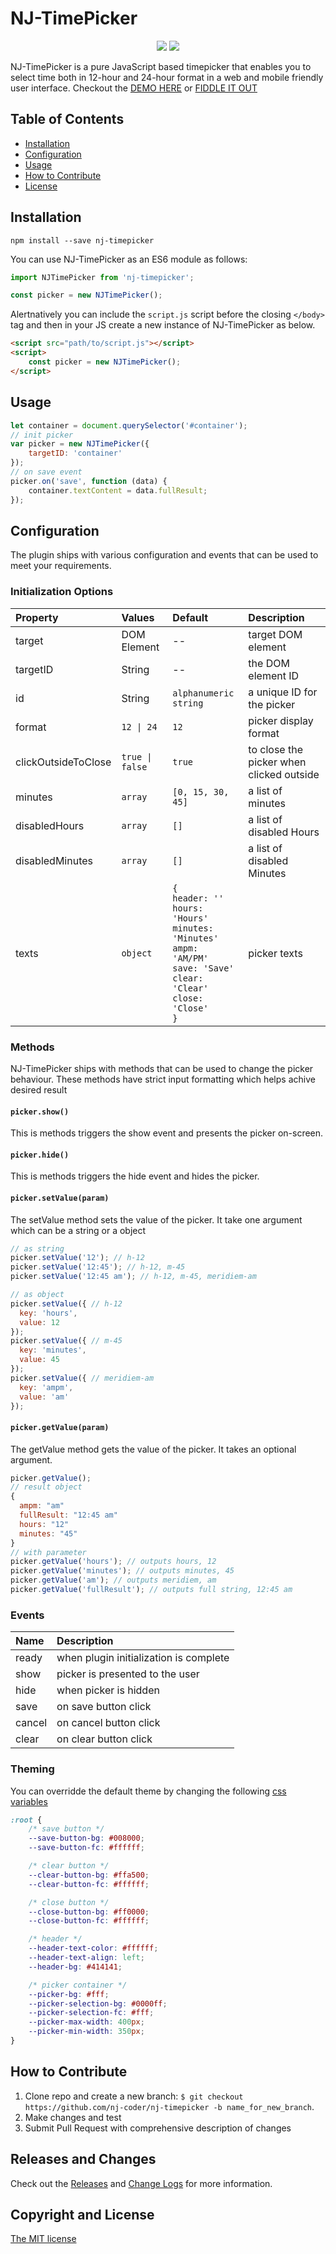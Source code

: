 # NJ-TimePicker
<p align="center">
  <img src="https://i.ibb.co/cb6RTVS/12.png">
  <img src="https://i.ibb.co/ydRmPyb/242.png">
</p> 

NJ-TimePicker is a pure JavaScript based timepicker that enables you to select time both in 12-hour and 24-hour format in a web and mobile friendly user interface. Checkout the [DEMO HERE](https://nj-coder.com/nj-libs/nj-timepicker/index.html) or [FIDDLE IT OUT](https://jsfiddle.net/njcoder/5dc0trb9/)

## Table of Contents

- [Installation](#installation)
- [Configuration](#configuration)
- [Usage](#usage)
- [How to Contribute](#how-to-contribute)
- [License](#license)

## Installation
```
npm install --save nj-timepicker
```

You can use NJ-TimePicker as an ES6 module as follows:

```javascript
import NJTimePicker from 'nj-timepicker';

const picker = new NJTimePicker();
```

Alertnatively you can include the `script.js` script before the closing `</body>` tag and then in your JS create a new instance of NJ-TimePicker as below.

```html
<script src="path/to/script.js"></script>
<script>
    const picker = new NJTimePicker();
</script>
```
## Usage
```js
let container = document.querySelector('#container');
// init picker
var picker = new NJTimePicker({
    targetID: 'container'
});
// on save event
picker.on('save', function (data) {
    container.textContent = data.fullResult;
});
```

## Configuration
The plugin ships with various configuration and events that can be used to meet your requirements.

### Initialization Options
| Property           | Values             | Default                  | Description  |
| :----------------- |:-------------------| :------------------------| :------------|
| target             | DOM Element        | --                       | target DOM element |
| targetID           | String             | --                       | the DOM element ID |
| id                 | String             | ```alphanumeric string```| a unique ID for the picker |
| format             | ```12 \| 24```     | ```12```                 | picker display format |
| clickOutsideToClose| ```true \| false```| ```true```               | to close the picker when clicked outside |
| minutes            | `array`            | `[0, 15, 30, 45]`        | a list of minutes |
| disabledHours      | `array`            | `[]`                     | a list of disabled Hours |
| disabledMinutes    | `array`            | `[]`                     | a list of disabled Minutes |
| texts              | `object`           | `{`<br>`header: ''`<br>`hours: 'Hours'`<br>`minutes: 'Minutes'`<br>`ampm: 'AM/PM'`<br>`save: 'Save'`<br>`clear: 'Clear'`<br>`close: 'Close'`<br>`}`| picker texts |

### Methods
NJ-TimePicker ships with methods that can be used to change the picker behaviour. These methods have strict input formatting which helps achive desired result

#### `picker.show()`
This is methods triggers the show event and presents the picker on-screen.

#### `picker.hide()`
This is methods triggers the hide event and hides the picker.

#### `picker.setValue(param)`
The setValue method sets the value of the picker. It take one argument which can be a string or a object
```js
// as string
picker.setValue('12'); // h-12
picker.setValue('12:45'); // h-12, m-45 
picker.setValue('12:45 am'); // h-12, m-45, meridiem-am

// as object
picker.setValue({ // h-12
  key: 'hours',
  value: 12
});
picker.setValue({ // m-45
  key: 'minutes',
  value: 45
});
picker.setValue({ // meridiem-am
  key: 'ampm',
  value: 'am'
});
```

#### `picker.getValue(param)`
The getValue method gets the value of the picker. It takes an optional argument.
```js
picker.getValue();
// result object
{
  ampm: "am"
  fullResult: "12:45 am"
  hours: "12"
  minutes: "45"
}
// with parameter
picker.getValue('hours'); // outputs hours, 12
picker.getValue('minutes'); // outputs minutes, 45
picker.getValue('am'); // outputs meridiem, am
picker.getValue('fullResult'); // outputs full string, 12:45 am
```
### Events
| Name        | Description  |
| :---------- |:-------------|
| ready       | when plugin initialization is complete |
| show        | picker is presented to the user |
| hide        | when picker is hidden |
| save        | on save button click |
| cancel      | on cancel button click |
| clear       | on clear button click |

### Theming
You can overridde the default theme by changing the following [css variables](https://developer.mozilla.org/en-US/docs/Web/CSS/Using_CSS_custom_properties)
```css
:root {
    /* save button */ 
    --save-button-bg: #008000;
    --save-button-fc: #ffffff;

    /* clear button */
    --clear-button-bg: #ffa500;
    --clear-button-fc: #ffffff;

    /* close button */
    --close-button-bg: #ff0000;
    --close-button-fc: #ffffff;

    /* header */ 
    --header-text-color: #ffffff;  
    --header-text-align: left;
    --header-bg: #414141;

    /* picker container */
    --picker-bg: #fff;
    --picker-selection-bg: #0000ff;
    --picker-selection-fc: #fff; 
    --picker-max-width: 400px;
    --picker-min-width: 350px;
}
```
## How to Contribute
1. Clone repo and create a new branch: `$ git checkout https://github.com/nj-coder/nj-timepicker -b name_for_new_branch`.
2. Make changes and test
3. Submit Pull Request with comprehensive description of changes

## Releases and Changes
Check out the [Releases](https://github.com/nj-coder/nj-timepicker/releases) and [Change Logs](https://github.com/nj-coder/nj-timepicker/blob/master/Changelog.md) for more information. 

## Copyright and License
[The MIT license](LICENSE.md) 
